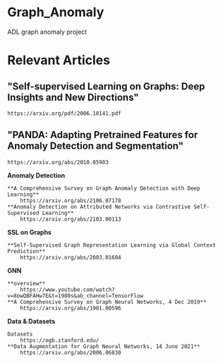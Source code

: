 # Graph_Anomaly

ADL graph anomaly project

# Relevant Articles

"Self-supervised Learning on Graphs: Deep Insights and New Directions"
---

    https://arxiv.org/pdf/2006.10141.pdf

"PANDA: Adapting Pretrained Features for Anomaly Detection and Segmentation"
---

    https://arxiv.org/abs/2010.05903

**Anomaly Detection**
```
**A Comprehensive Survey on Graph Anomaly Detection with Deep Learning**
    https://arxiv.org/abs/2106.07178
**Anomaly Detection on Attributed Networks via Contrastive Self-Supervised Learning**
    https://arxiv.org/abs/2103.00113
```
**SSL on Graphs**
```
**Self-Supervised Graph Representation Learning via Global Context Prediction**
    https://arxiv.org/abs/2003.01604
```

**GNN**

```
**overview**
    https://www.youtube.com/watch?v=8owQBFAHw7E&t=1980s&ab_channel=TensorFlow
**A Comprehensive Survey on Graph Neural Networks, 4 Dec 2019**
    https://arxiv.org/abs/1901.00596
```

**Data & Datasets**

```
Datasets
    https://ogb.stanford.edu/
**Data Augmentation for Graph Neural Networks, 14 June 2021**
    https://arxiv.org/abs/2006.06830

```
